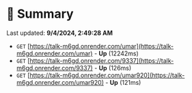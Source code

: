 # 📖 Summary
Last updated: **9/4/2024, 2:49:28 AM**

- `GET` [https://talk-m6gd.onrender.com/umar](https://talk-m6gd.onrender.com/umar) - **Up** (12242ms)
- `GET` [https://talk-m6gd.onrender.com/9337](https://talk-m6gd.onrender.com/9337) - **Up** (126ms)
- `GET` [https://talk-m6gd.onrender.com/umar920](https://talk-m6gd.onrender.com/umar920) - **Up** (121ms)
